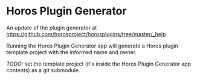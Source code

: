 # Horos Plugin Generator

An update of the plugin generator at https://github.com/horosproject/horosplugins/tree/master/_help

Running the Horos Plugin Generator app will generate a Horos plugin template project with the informed name and owner.

*TODO:* set the template project (it's inside the Horos Plugin Generator app contents) as a git submodule.
